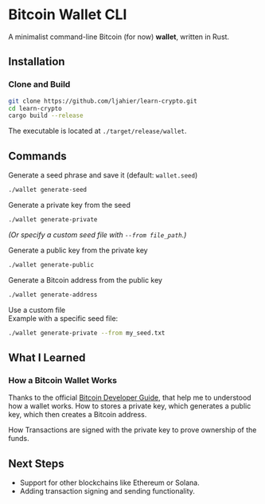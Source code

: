 # Bitcoin Wallet CLI

A minimalist command-line Bitcoin (for now) **wallet**, written in Rust.

## Installation

### Clone and Build

```sh
git clone https://github.com/ljahier/learn-crypto.git
cd learn-crypto
cargo build --release
```

The executable is located at `./target/release/wallet`.

## Commands

Generate a seed phrase and save it (default: `wallet.seed`)

```sh
./wallet generate-seed
```

Generate a private key from the seed

```sh
./wallet generate-private
```

_(Or specify a custom seed file with `--from file_path`.)_

Generate a public key from the private key

```sh
./wallet generate-public
```

Generate a Bitcoin address from the public key

```sh
./wallet generate-address
```

Use a custom file  
Example with a specific seed file:

```sh
./wallet generate-private --from my_seed.txt
```

## What I Learned

### How a Bitcoin Wallet Works

Thanks to the official [Bitcoin Developer Guide](https://developer.bitcoin.org/devguide/wallets.html), that help me to understood how a wallet works. How to stores a private key, which generates a public key, which then creates a Bitcoin address.

How Transactions are signed with the private key to prove ownership of the funds.

## Next Steps

- Support for other blockchains like Ethereum or Solana.
- Adding transaction signing and sending functionality.
